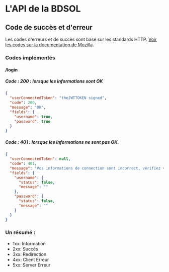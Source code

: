 # L'API de la BDSOL

## Code de succès et d'erreur

Les codes d'erreurs et de succès sont basé sur les standards HTTP.
[Voir les codes sur la documentation de Mozilla](https://developer.mozilla.org/fr/docs/Web/HTTP/Status).

### Codes implémentés

#### /login

##### Code : **200** : lorsque les informations sont OK

```json
{
  "userConnectedToken": "theJWTTOKEN signed",
  "code": 200,
  "message": "OK",
  "fields": {
    "username": true,
    "password": true
  }
}
```

##### Code : **401** : lorsque les informations ne sont pas OK.

```json
{
  "userConnectedToken": null,
  "code": 401,
  "message": "Vos informations de connection sont incorrect, vérifiez votre utilisateur et mot de passe.",
  "fields": {
    "username": {
      "status": false,
      "message": ""
    },
    "password": {
      "status": false,
      "message": ""
    }
  }
}
```

### Un résumé :

- 1xx: Information
- 2xx: Succès
- 3xx: Redirection
- 4xx: Client Erreur
- 5xx: Server Erreur
